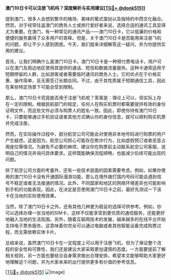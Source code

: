 **澳门10日卡可以注册飞机吗？深度解析与实用建议[[TG💪+ @donk5151](https://t.me/s/donk5151)]**

提到澳门，很多人会想到繁华的赌场、美味的葡式蛋挞以及独特的中西文化融合。然而，对于经常往返澳门的商务人士或旅行爱好者来说，选择合适的通讯工具显得尤为重要。在澳门，有一种常见的通讯产品——澳门10日卡，它以低廉的价格和便捷的服务赢得了众多用户的青睐。但是，关于澳门10日卡是否能用来注册飞机的问题，却让不少人感到困惑。今天，我们就来详细解答这一疑问，并为你提供实用的建议。

首先，让我们明确什么是澳门10日卡。澳门10日卡是一种预付费电话卡，用户可以在澳门及周边地区使用其提供的通话、短信和数据流量服务。这种卡通常适用于短期停留的人群，比如游客或者需要临时通讯的商务人士。它的优点在于价格实惠、操作简单，且无需签订长期合同。不过，由于其性质属于短期通信工具，因此在某些特定场景下可能会受到限制。

那么，澳门10日卡究竟能否用于注册飞机呢？答案是：理论上可以，但实际上存在一定的限制。根据民航部门的规定，任何人在购买机票时都需要提供有效的身份证明文件，而这些文件必须与购票人的姓名一致。因此，即使你持有澳门10日卡，只要能够通过手机验证或者其他方式确认你的身份信息，就可以顺利购买机票并完成注册。

然而，在实际操作过程中，部分航空公司可能会对使用非本地号码进行购票的用户产生疑虑。这是因为，航空公司担心可能存在欺诈行为，比如虚假预订或者恶意占用座位等情况。为避免不必要的麻烦，建议你在购票前主动联系航空公司客服，说明自己的情况并询问具体要求。这样既能确保流程顺畅，也能减少后续可能出现的问题。

除了航空公司方面的考量外，还有一些技术层面的因素需要考虑。例如，如果你使用的澳门10日卡没有开通国际漫游功能，那么在境外拨打国内号码可能会遇到信号不稳定或者无法接通的情况。此外，不同国家和地区的网络环境差异也可能影响到手机的功能表现。因此，在决定是否使用澳门10日卡之前，最好先测试一下该卡在当地的实际使用效果。

当然，除了澳门10日卡之外，还有其他几种更为稳妥的选择可供参考。例如，你可以选择办理一张当地的SIM卡，这样不仅能享受到更优质的通信服务，还能更好地融入当地的生活氛围。另外，随着互联网技术的发展，越来越多的在线平台开始支持电子票务服务，这意味着你完全可以通过电脑或者其他智能设备完成购票过程，而无需依赖实体卡片。

总结来说，虽然澳门10日卡在一定程度上可以用于注册飞机，但为了保证整个流程的安全性和可靠性，我们还是建议大家采取更加谨慎的态度。一方面要提前了解相关规则，另一方面也要结合自身需求做出合理安排。希望本文能够帮助大家更好地理解这个问题，并为大家未来的出行提供更多有价值的参考信息。

[[TG💪+ @donk5151](https://t.me/s/donk5151) ![Image](https://i.postimg.cc/rwNCRYN7/Snipaste-2025-04-30-17-27-05.png)]